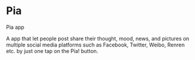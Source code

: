 # Pia
Pia app

A app that let people post share their thought, mood, news, and pictures on multiple social media platforms such as Facebook, Twitter, Weibo, Renren etc. by just one tap on the Pia! button.
